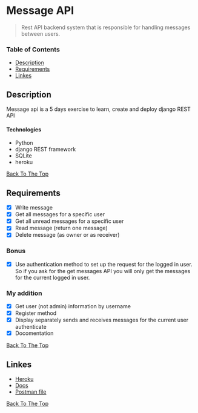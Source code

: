 
# Message API

>  Rest API backend system that is responsible for handling messages between users.

### Table of Contents

- [Description](#description)
- [Requirements](#requirements)
- [Linkes](#linkes)


## Description

Message api is a 5 days exercise to learn, create and deploy django REST API


#### Technologies

- Python
- django REST framework
- SQLite
-  heroku

[Back To The Top](#message-api)

## Requirements

- [x] Write message
- [x] Get all messages for a specific user
- [x] Get all unread messages for a specific user
- [x] Read message (return one message)
- [x] Delete message (as owner or as receiver)

### Bonus

- [x] Use authentication method to set up the request for the logged in user. So if you ask for the get messages API you will only get the messages for the current logged in user.

### My addition

- [x] Get user (not admin) information by username
- [x] Register method 
- [x] Display separately sends and receives messages for the current user authenticate
- [x] Docomentation

[Back To The Top](#message-api)


## Linkes

- [Heroku](https://django-rest-message-api.herokuapp.com/)
- [Docs](https://django-rest-message-api.herokuapp.com/doc)
- [Postman file](https://filebin.net/vxa1qq6xp5sryykg)


[Back To The Top](#message-api)
